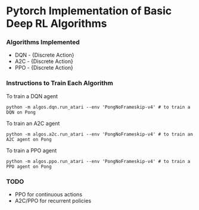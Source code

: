 # Pytorch Implementation of Basic Deep RL Algorithms

### Algorithms Implemented

- DQN - {Discrete Action}
- A2C - {Discrete Action}
- PPO - {Discrete Action}

### Instructions to Train Each Algorithm

To train a DQN agent
```
python -m algos.dqn.run_atari --env 'PongNoFrameskip-v4' # to train a DQN on Pong
```

To train an A2C agent
```
python -m algos.a2c.run_atari --env 'PongNoFrameskip-v4' # to train an A2C agent on Pong
```

To train a PPO agent
```
python -m algos.ppo.run_atari --env 'PongNoFrameskip-v4' # to train a PPO agent on Pong
```

### TODO
- PPO for continuous actions
- A2C/PPO for recurrent policies
